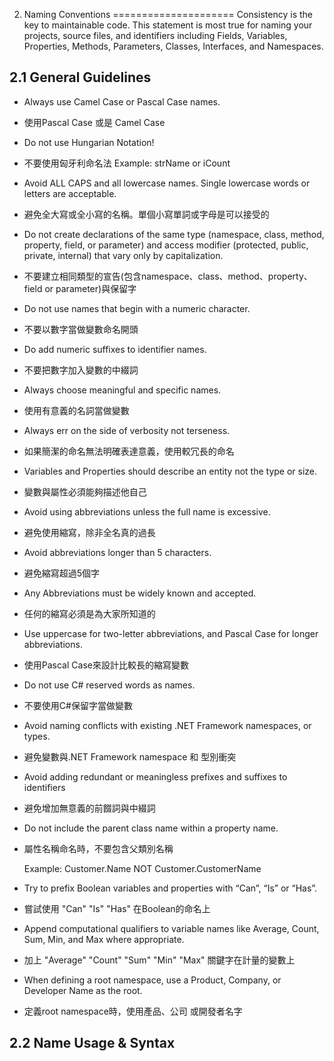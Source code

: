 2. Naming Conventions
=====================
Consistency is the key to maintainable code. This statement is most true for naming your projects, source files, and
identifiers including Fields, Variables, Properties, Methods, Parameters, Classes, Interfaces, and Namespaces.

2.1 General Guidelines
----------------------
-  Always use Camel Case or Pascal Case names.
-  使用Pascal Case 或是 Camel Case

-  Do not use Hungarian Notation!
-  不要使用匈牙利命名法
    Example: strName or iCount

-  Avoid ALL CAPS and all lowercase names. Single lowercase words or letters are acceptable.
-  避免全大寫或全小寫的名稱。單個小寫單詞或字母是可以接受的

-  Do not create declarations of the same type (namespace, class, method, property, field, or parameter) and access modifier (protected, public, private, internal) that vary only by capitalization.
-  不要建立相同類型的宣告(包含namespace、class、method、property、field or parameter)與保留字

-  Do not use names that begin with a numeric character.
-  不要以數字當做變數命名開頭

-  Do add numeric suffixes to identifier names.
-  不要把數字加入變數的中綴詞

-  Always choose meaningful and specific names.
-  使用有意義的名詞當做變數

-  Always err on the side of verbosity not terseness.
-  如果簡潔的命名無法明確表達意義，使用較冗長的命名

-  Variables and Properties should describe an entity not the type or size.
-  變數與屬性必須能夠描述他自己

- Avoid using abbreviations unless the full name is excessive.
- 避免使用縮寫，除非全名真的過長

- Avoid abbreviations longer than 5 characters.
- 避免縮寫超過5個字

- Any Abbreviations must be widely known and accepted.
- 任何的縮寫必須是為大家所知道的

- Use uppercase for two-letter abbreviations, and Pascal Case for longer abbreviations.
- 使用Pascal Case來設計比較長的縮寫變數

- Do not use C# reserved words as names.
- 不要使用C#保留字當做變數

- Avoid naming conflicts with existing .NET Framework namespaces, or types.
- 避免變數與.NET Framework namespace 和 型別衝突

- Avoid adding redundant or meaningless prefixes and suffixes to identifiers
- 避免增加無意義的前餟詞與中綴詞

- Do not include the parent class name within a property name.
- 屬性名稱命名時，不要包含父類別名稱

    Example: Customer.Name NOT Customer.CustomerName

- Try to prefix Boolean variables and properties with “Can”, “Is” or “Has”.
- 嘗試使用 "Can" "Is" "Has" 在Boolean的命名上

- Append computational qualifiers to variable names like Average, Count, Sum, Min, and Max where appropriate.
- 加上 "Average" "Count" "Sum" "Min" "Max" 關鍵字在計量的變數上

- When defining a root namespace, use a Product, Company, or Developer Name as the root.
- 定義root namespace時，使用產品、公司 或開發者名字


2.2 Name Usage & Syntax
-----------------------





